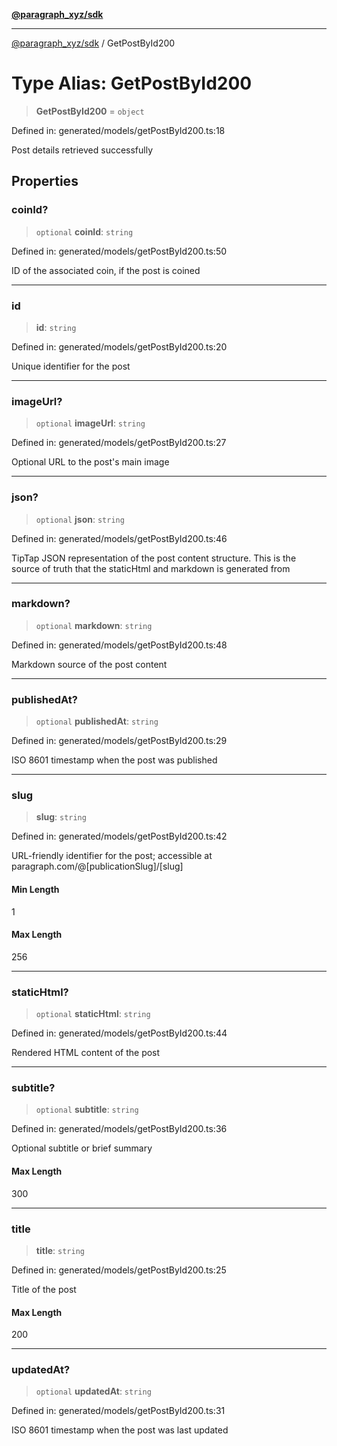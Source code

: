 [**@paragraph_xyz/sdk**](../README.md)

***

[@paragraph_xyz/sdk](../README.md) / GetPostById200

# Type Alias: GetPostById200

> **GetPostById200** = `object`

Defined in: generated/models/getPostById200.ts:18

Post details retrieved successfully

## Properties

### coinId?

> `optional` **coinId**: `string`

Defined in: generated/models/getPostById200.ts:50

ID of the associated coin, if the post is coined

***

### id

> **id**: `string`

Defined in: generated/models/getPostById200.ts:20

Unique identifier for the post

***

### imageUrl?

> `optional` **imageUrl**: `string`

Defined in: generated/models/getPostById200.ts:27

Optional URL to the post's main image

***

### json?

> `optional` **json**: `string`

Defined in: generated/models/getPostById200.ts:46

TipTap JSON representation of the post content structure. This is the source of truth that the staticHtml and markdown is generated from

***

### markdown?

> `optional` **markdown**: `string`

Defined in: generated/models/getPostById200.ts:48

Markdown source of the post content

***

### publishedAt?

> `optional` **publishedAt**: `string`

Defined in: generated/models/getPostById200.ts:29

ISO 8601 timestamp when the post was published

***

### slug

> **slug**: `string`

Defined in: generated/models/getPostById200.ts:42

URL-friendly identifier for the post; accessible at paragraph.com/@[publicationSlug]/[slug]

#### Min Length

1

#### Max Length

256

***

### staticHtml?

> `optional` **staticHtml**: `string`

Defined in: generated/models/getPostById200.ts:44

Rendered HTML content of the post

***

### subtitle?

> `optional` **subtitle**: `string`

Defined in: generated/models/getPostById200.ts:36

Optional subtitle or brief summary

#### Max Length

300

***

### title

> **title**: `string`

Defined in: generated/models/getPostById200.ts:25

Title of the post

#### Max Length

200

***

### updatedAt?

> `optional` **updatedAt**: `string`

Defined in: generated/models/getPostById200.ts:31

ISO 8601 timestamp when the post was last updated
